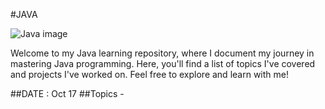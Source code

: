 #JAVA

![Java image](https://github.com/danush754/Java/assets/69307653/d8da8eb7-28d8-4d1f-b73a-b929bce24f1f)

Welcome to my Java learning repository, where I document my journey in mastering Java programming. Here, you'll find a list of topics I've covered and projects I've worked on. Feel free to explore and learn with me!

##DATE : Oct 17
  ##Topics -
           
